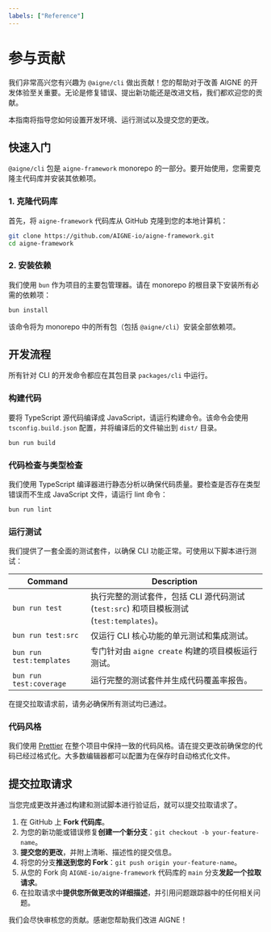 ```yaml
---
labels: ["Reference"]
---
```


# 参与贡献

我们非常高兴您有兴趣为 `@aigne/cli` 做出贡献！您的帮助对于改善 AIGNE 的开发体验至关重要。无论是修复错误、提出新功能还是改进文档，我们都欢迎您的贡献。

本指南将指导您如何设置开发环境、运行测试以及提交您的更改。

## 快速入门

`@aigne/cli` 包是 `aigne-framework` monorepo 的一部分。要开始使用，您需要克隆主代码库并安装其依赖项。

### 1. 克隆代码库

首先，将 `aigne-framework` 代码库从 GitHub 克隆到您的本地计算机：

```bash Git Clone icon=logos:git-icon
git clone https://github.com/AIGNE-io/aigne-framework.git
cd aigne-framework
```

### 2. 安装依赖

我们使用 `bun` 作为项目的主要包管理器。请在 monorepo 的根目录下安装所有必需的依赖项：

```bash Bun Install icon=logos:bun
bun install
```

该命令将为 monorepo 中的所有包（包括 `@aigne/cli`）安装全部依赖项。

## 开发流程

所有针对 CLI 的开发命令都应在其包目录 `packages/cli` 中运行。

### 构建代码

要将 TypeScript 源代码编译成 JavaScript，请运行构建命令。该命令会使用 `tsconfig.build.json` 配置，并将编译后的文件输出到 `dist/` 目录。

```bash Build Command icon=lucide:hammer
bun run build
```

### 代码检查与类型检查

我们使用 TypeScript 编译器进行静态分析以确保代码质量。要检查是否存在类型错误而不生成 JavaScript 文件，请运行 lint 命令：

```bash Lint Command icon=lucide:check-circle
bun run lint
```

### 运行测试

我们提供了一套全面的测试套件，以确保 CLI 功能正常。可使用以下脚本进行测试：

| Command | Description |
|---|---|
| `bun run test` | 执行完整的测试套件，包括 CLI 源代码测试 (`test:src`) 和项目模板测试 (`test:templates`)。 |
| `bun run test:src` | 仅运行 CLI 核心功能的单元测试和集成测试。 |
| `bun run test:templates` | 专门针对由 `aigne create` 构建的项目模板运行测试。 |
| `bun run test:coverage` | 运行完整的测试套件并生成代码覆盖率报告。 |

在提交拉取请求前，请务必确保所有测试均已通过。

### 代码风格

我们使用 [Prettier](https://prettier.io/) 在整个项目中保持一致的代码风格。请在提交更改前确保您的代码已经过格式化。大多数编辑器都可以配置为在保存时自动格式化文件。

## 提交拉取请求

当您完成更改并通过构建和测试脚本进行验证后，就可以提交拉取请求了。

1.  在 GitHub 上 **Fork 代码库**。
2.  为您的新功能或错误修复**创建一个新分支**：`git checkout -b your-feature-name`。
3.  **提交您的更改**，并附上清晰、描述性的提交信息。
4.  将您的分支**推送到您的 Fork**：`git push origin your-feature-name`。
5.  从您的 Fork 向 `AIGNE-io/aigne-framework` 代码库的 `main` 分支**发起一个拉取请求**。
6.  在拉取请求中**提供您所做更改的详细描述**，并引用问题跟踪器中的任何相关问题。

我们会尽快审核您的贡献。感谢您帮助我们改进 AIGNE！